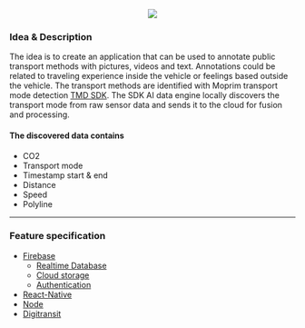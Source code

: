 <p align="center">
  <img src="https://user-images.githubusercontent.com/45162563/101350811-51978100-3898-11eb-9a97-8fa9117c67f8.png"/>
</p>

### Idea & Description

The idea is to create an application that can be used to annotate public transport methods with pictures, videos and text. Annotations could be related to traveling experience inside the vehicle or feelings based outside the vehicle. The transport methods are identified with Moprim transport mode detection [TMD SDK](https://www.moprim.com/products/). The SDK AI data engine locally discovers the transport mode from raw sensor data and sends it to the cloud for fusion and processing. 
#### The discovered data contains
* CO2
* Transport mode
* Timestamp start & end
* Distance
* Speed
* Polyline

---

### Feature specification
* [Firebase](https://firebase.google.com/)
  * [Realtime Database](https://firebase.google.com/docs/database)
  * [Cloud storage](https://firebase.google.com/docs/storage)
  * [Authentication](https://firebase.google.com/docs/auth)
* [React-Native](https://reactnative.dev/)
* [Node](https://nodejs.org/en/)
* [Digitransit](https://digitransit.fi/)



